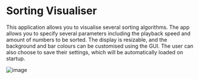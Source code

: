 # Sorting Visualiser

This application allows you to visualise several sorting algorithms. The app allows you to specify several parameters including the playback speed and amount of numbers to be sorted.
The display is resizable, and the background and bar colours can be customised using the GUI. The user can also choose to save their settings, which will be automatically loaded
on startup.

![image](https://github.com/markseon/SortingVisualiser/assets/139584195/d1e64da5-2957-4949-a1d9-50ff5698a0bd)
